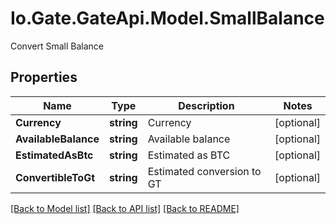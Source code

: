 
# Io.Gate.GateApi.Model.SmallBalance

Convert Small Balance

## Properties

Name | Type | Description | Notes
------------ | ------------- | ------------- | -------------
**Currency** | **string** | Currency | [optional] 
**AvailableBalance** | **string** | Available balance | [optional] 
**EstimatedAsBtc** | **string** | Estimated as BTC | [optional] 
**ConvertibleToGt** | **string** | Estimated conversion to GT | [optional] 

[[Back to Model list]](../README.md#documentation-for-models)
[[Back to API list]](../README.md#documentation-for-api-endpoints)
[[Back to README]](../README.md)
